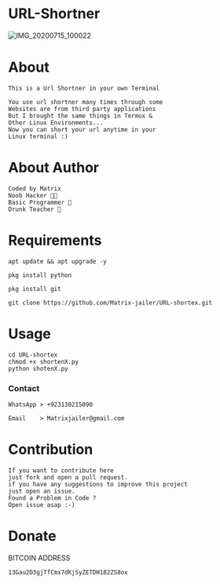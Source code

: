 
# URL-Shortner

![IMG_20200715_100022](https://user-images.githubusercontent.com/66746496/87505450-54dc6700-c682-11ea-9e0a-fa0ffb8fe499.jpg)

# About
```
This is a Url Shortner in your own Terminal
```
```
You use url shortner many times through some
Websites are from third party applications
But I brought the same things in Termux &
Other Linux Environments...
Now you can short your url anytime in your
Linux terminal :)
```
# About Author
```
Coded by Matrix
Noob Hacker 👨‍💻
Basic Programmer 🔡
Drunk Teacher 🍻
```
# Requirements
```
apt update && apt upgrade -y
```
```
pkg install python
```
```
pkg install git
```
```
git clone https://github.com/Matrix-jailer/URL-shortex.git
```
# Usage 
```
cd URL-shortex
chmod +x shortenX.py
python shotenX.py
```
### Contact
```
WhatsApp > +923130215090
```
```
Email    > Matrixjailer@gmail.com
```
# Contribution
```
If you want to contribute here 
just fork and open a pull request. 
if you have any suggestions to improve this project 
just open an issue.
Found a Problem in Code ?
Open issue asap :-)
```
# Donate
BITCOIN ADDRESS
```
13Gau2D3gjTfCmx7dKjSyZETDH182ZS8ox
```
